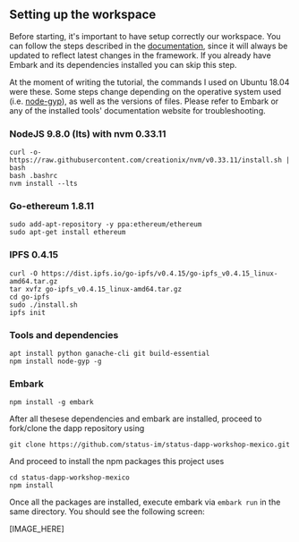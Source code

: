 ## Setting up the workspace

Before starting, it's important to have setup correctly our workspace. You can follow the steps described in the [documentation](https://embark.status.im/docs/), since it will always be updated to reflect latest changes in the framework. If you already have Embark and its dependencies installed you can skip this step.

At the moment of writing the tutorial, the commands I used on Ubuntu 18.04 were these. Some steps change depending on the operative system used (i.e. [node-gyp](https://github.com/nodejs/node-gyp)), as well as the versions of files. Please refer to Embark or any of the installed tools' documentation website for troubleshooting.

### NodeJS 9.8.0 (lts) with nvm 0.33.11
```
curl -o- https://raw.githubusercontent.com/creationix/nvm/v0.33.11/install.sh | bash
bash .bashrc
nvm install --lts
```
### Go-ethereum 1.8.11
```
sudo add-apt-repository -y ppa:ethereum/ethereum
sudo apt-get install ethereum
```

### IPFS 0.4.15
```
curl -O https://dist.ipfs.io/go-ipfs/v0.4.15/go-ipfs_v0.4.15_linux-amd64.tar.gz
tar xvfz go-ipfs_v0.4.15_linux-amd64.tar.gz
cd go-ipfs
sudo ./install.sh
ipfs init
```

### Tools and dependencies
```
apt install python ganache-cli git build-essential
npm install node-gyp -g
```

### Embark
```
npm install -g embark
```

After all thesese dependencies and embark are installed, proceed to fork/clone the dapp repository using

```
git clone https://github.com/status-im/status-dapp-workshop-mexico.git
```
And proceed to install the npm packages this project uses

```
cd status-dapp-workshop-mexico
npm install
```

Once all the packages are installed, execute embark via `embark run` in the same directory. You should see the following screen:

[IMAGE_HERE]